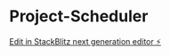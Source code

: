 # Project-Scheduler

[Edit in StackBlitz next generation editor ⚡️](https://stackblitz.com/~/github.com/Mreoch1/Project-Scheduler)